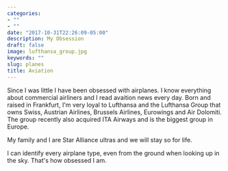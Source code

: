 ```yaml
---
categories:
- ""
- ""
date: "2017-10-31T22:26:09-05:00"
description: My Obsession
draft: false
image: lufthansa_group.jpg
keywords: ""
slug: planes
title: Aviation
---
```


Since I was little I have been obsessed with airplanes. I know everything about commercial airliners and I read avaition news every day. Born and raised in Frankfurt, I'm very loyal to Lufthansa and the Lufthansa Group that owns Swiss, Austrian Airlines, Brussels Airlines, Eurowings and Air Dolomiti. The group recently also acquired ITA Airways and is the biggest group in Europe.

My family and I are Star Alliance ultras and we will stay so for life.

I can identify every airplane type, even from the ground when looking up in the sky. That's how obsessed I am.